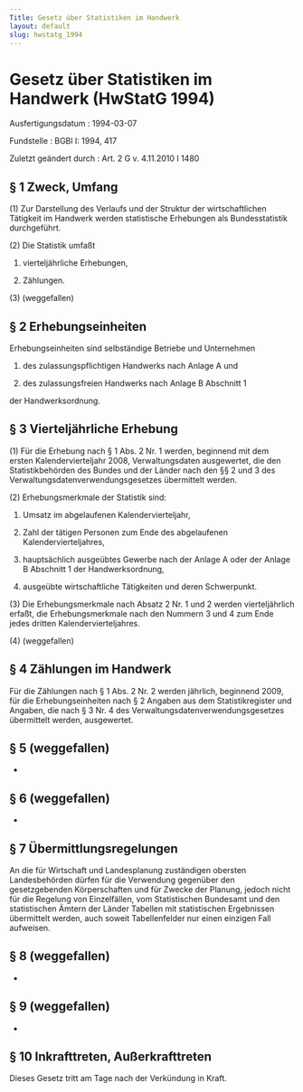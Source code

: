 ```yaml
---
Title: Gesetz über Statistiken im Handwerk
layout: default
slug: hwstatg_1994
---
```


# Gesetz über Statistiken im Handwerk (HwStatG 1994)

Ausfertigungsdatum
:   1994-03-07

Fundstelle
:   BGBl I: 1994, 417

Zuletzt geändert durch
:   Art. 2 G v. 4.11.2010 I 1480


## § 1 Zweck, Umfang

(1) Zur Darstellung des Verlaufs und der Struktur der wirtschaftlichen
Tätigkeit im Handwerk werden statistische Erhebungen als
Bundesstatistik durchgeführt.

(2) Die Statistik umfaßt

1.  vierteljährliche Erhebungen,


2.  Zählungen.



(3) (weggefallen)


## § 2 Erhebungseinheiten

Erhebungseinheiten sind selbständige Betriebe und Unternehmen

1.  des zulassungspflichtigen Handwerks nach Anlage A und


2.  des zulassungsfreien Handwerks nach Anlage B Abschnitt 1



der Handwerksordnung.


## § 3 Vierteljährliche Erhebung

(1) Für die Erhebung nach § 1 Abs. 2 Nr. 1 werden, beginnend mit dem
ersten Kalendervierteljahr 2008, Verwaltungsdaten ausgewertet, die den
Statistikbehörden des Bundes und der Länder nach den §§ 2 und 3 des
Verwaltungsdatenverwendungsgesetzes übermittelt werden.

(2) Erhebungsmerkmale der Statistik sind:

1.  Umsatz im abgelaufenen Kalendervierteljahr,


2.  Zahl der tätigen Personen zum Ende des abgelaufenen
    Kalendervierteljahres,


3.  hauptsächlich ausgeübtes Gewerbe nach der Anlage A oder der Anlage B
    Abschnitt 1 der Handwerksordnung,


4.  ausgeübte wirtschaftliche Tätigkeiten und deren Schwerpunkt.




(3) Die Erhebungsmerkmale nach Absatz 2 Nr. 1 und 2 werden
vierteljährlich erfaßt, die Erhebungsmerkmale nach den Nummern 3 und 4
zum Ende jedes dritten Kalendervierteljahres.

(4) (weggefallen)


## § 4 Zählungen im Handwerk

Für die Zählungen nach § 1 Abs. 2 Nr. 2 werden jährlich, beginnend
2009, für die Erhebungseinheiten nach § 2 Angaben aus dem
Statistikregister und Angaben, die nach § 3 Nr. 4 des
Verwaltungsdatenverwendungsgesetzes übermittelt werden, ausgewertet.


## § 5 (weggefallen)

-


## § 6 (weggefallen)

-


## § 7 Übermittlungsregelungen

An die für Wirtschaft und Landesplanung zuständigen obersten
Landesbehörden dürfen für die Verwendung gegenüber den gesetzgebenden
Körperschaften und für Zwecke der Planung, jedoch nicht für die
Regelung von Einzelfällen, vom Statistischen Bundesamt und den
statistischen Ämtern der Länder Tabellen mit statistischen Ergebnissen
übermittelt werden, auch soweit Tabellenfelder nur einen einzigen Fall
aufweisen.


## § 8 (weggefallen)

-


## § 9 (weggefallen)

-


## § 10 Inkrafttreten, Außerkrafttreten

Dieses Gesetz tritt am Tage nach der Verkündung in Kraft.

